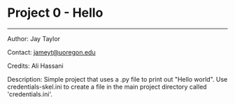 # Project 0 - Hello
-------------

Author: Jay Taylor

Contact: jameyt@uoregon.edu

Credits: Ali Hassani

Description: Simple project that uses a .py file to print out "Hello world". Use credentials-skel.ini to create
a file in the main project directory called 'credentials.ini'.
